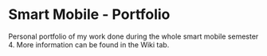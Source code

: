 # Smart Mobile - Portfolio

Personal portfolio of my work done during the whole smart mobile semester 4. More information can be found in the Wiki tab.
